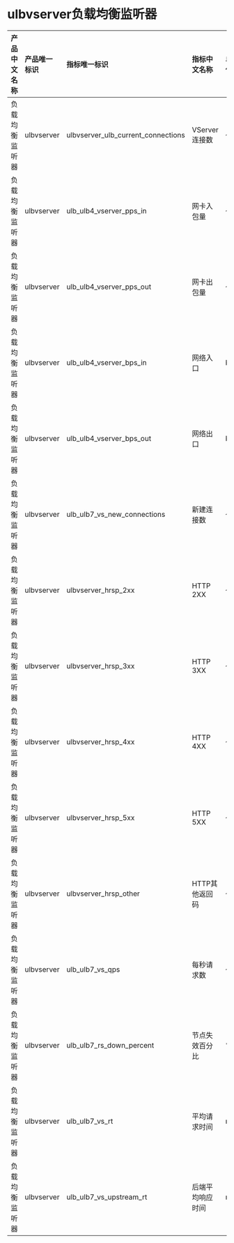# ulbvserver负载均衡监听器

|产品中文名称|产品唯一标识|指标唯一标识|指标中文名称|单位|备注|
|:----|:----|:----|:----|:----|:----|
|负载均衡监听器|ulbvserver|ulbvserver_ulb_current_connections|VServer连接数|个| |
|负载均衡监听器|ulbvserver|ulb_ulb4_vserver_pps_in|网卡入包量|个/s| |
|负载均衡监听器|ulbvserver|ulb_ulb4_vserver_pps_out|网卡出包量|个/s| |
|负载均衡监听器|ulbvserver|ulb_ulb4_vserver_bps_in|网络入口|bps| |
|负载均衡监听器|ulbvserver|ulb_ulb4_vserver_bps_out|网络出口|bps| |
|负载均衡监听器|ulbvserver|ulb_ulb7_vs_new_connections|新建连接数|个/s| |
|负载均衡监听器|ulbvserver|ulbvserver_hrsp_2xx|HTTP 2XX|个/s| |
|负载均衡监听器|ulbvserver|ulbvserver_hrsp_3xx|HTTP 3XX|个/s| |
|负载均衡监听器|ulbvserver|ulbvserver_hrsp_4xx|HTTP 4XX|个/s| |
|负载均衡监听器|ulbvserver|ulbvserver_hrsp_5xx|HTTP 5XX|个/s| |
|负载均衡监听器|ulbvserver|ulbvserver_hrsp_other|HTTP其他返回码|个/s| |
|负载均衡监听器|ulbvserver|ulb_ulb7_vs_qps|每秒请求数|个/s| |
|负载均衡监听器|ulbvserver|ulb_ulb7_rs_down_percent|节点失效百分比|%| |
|负载均衡监听器|ulbvserver|ulb_ulb7_vs_rt|平均请求时间|ms| |
|负载均衡监听器|ulbvserver|ulb_ulb7_vs_upstream_rt|后端平均响应时间|ms| |
